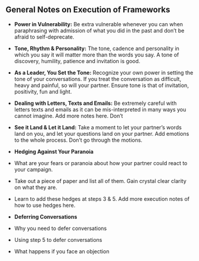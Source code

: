 ## General Notes on Execution of Frameworks

* **Power in Vulnerability:**​ Be extra vulnerable whenever you can when paraphrasing with admission of what you did in the past and don’t be afraid to self-deprecate.

* **Tone, Rhythm & Personality:​** The tone, cadence and personality in which you say it will matter more than the words you say. A tone of discovery, humility, patience and invitation is good.

 * **As a Leader, You Set the Tone:**​ Recognize your own power in setting the tone of your conversations. If you treat the conversation as difficult, heavy and painful, so will your partner. Ensure tone is that of invitation, positivity, fun and light.

* **Dealing with Letters, Texts and Emails:**​ Be extremely careful with letters texts and emails as it can be mis-interpreted in many ways you cannot imagine. Add more notes here.
Don’t 

* **See it Land & Let it Land:​** Take a moment to let your partner’s words land on you, and let your questions land on your partner. Add emotions to the whole process. Don’t go through the motions.

* **Hedging Against Your Paranoia**

 * What are your fears or paranoia about how your partner
could react to your campaign.

 * Take out a piece of paper and list all of them. Gain crystal clear clarity on what they are.

 * Learn to add these hedges at steps 3 & 5. Add more execution notes of how to use hedges here.

* **Deferring Conversations**

 * Why you need to defer conversations
 * Using step 5 to defer conversations
 * What happens if you face an objection
